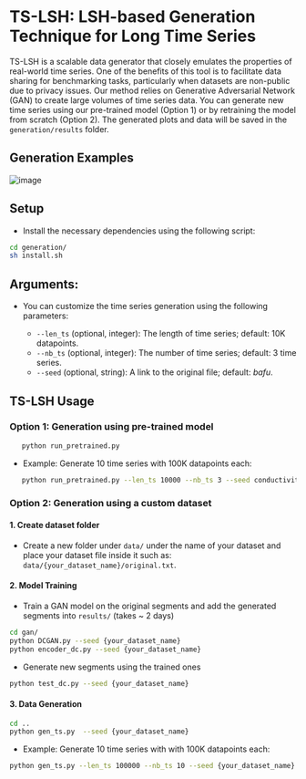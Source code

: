 # TS-LSH: LSH-based Generation Technique for Long Time Series

TS-LSH is a scalable data generator that closely emulates the properties of real-world time series. One of the benefits of this tool is to facilitate data sharing for benchmarking tasks, particularly when datasets are non-public due to privacy issues.  Our method relies on Generative Adversarial Network (GAN) to create large volumes of time series data. 
You can generate new time series using our pre-trained model (Option 1) or by retraining the model from scratch (Option 2). 
The generated plots and data will be saved in the `generation/results` folder.

## Generation Examples

![image](https://github.com/eXascaleInfolab/TSM-Bench/assets/15266242/13d8c2f9-fdbf-495f-aaf9-7f5ec0999470)



## Setup
- Install the necessary dependencies using the following script:

```bash
cd generation/
sh install.sh
```


## Arguments:

- You can customize the time series generation using the following parameters:

   - `--len_ts` (optional, integer): The length of time series; default: 10K datapoints.
   - `--nb_ts` (optional, integer): The number of time series; default: 3 time series.
   - `--seed` (optional, string): A link to the original file; default: _bafu_.

## TS-LSH Usage

### Option 1: Generation using pre-trained model      


```bash
   python run_pretrained.py
```
- Example: Generate 10 time series with 100K datapoints each: 

```bash
   python run_pretrained.py --len_ts 10000 --nb_ts 3 --seed conductivity
```


### Option 2: Generation using a custom dataset

 
#### 1. Create dataset folder 

- Create a new folder under `data/` under the name of your dataset and place your dataset file inside it such as: `data/{your_dataset_name}/original.txt`.

#### 2. Model Training

- Train a GAN model on the original segments and add the generated segments into `results/` (takes ~ 2 days) 

```bash
cd gan/
python DCGAN.py --seed {your_dataset_name}
python encoder_dc.py --seed {your_dataset_name}
```
- Generate new segments using the trained ones 
```bash
python test_dc.py --seed {your_dataset_name}
```

#### 3. Data Generation

```bash
cd ..
python gen_ts.py  --seed {your_dataset_name}
```
- Example: Generate 10 time series with with 100K datapoints each:

```bash
python gen_ts.py --len_ts 100000 --nb_ts 10 --seed {your_dataset_name}
```
  
<!--
Apply LSH to generate long time series using ```gen_ts.py```. To use this script, the following arguments and examples are provided:

- `--len_ts` (optional, integer): The length of ts.
- `--nb_ts` (optional, integer): The number of ts.
- `--fori` (optional, string): A link to the original file.
- `--fsynth` (optional, string): A link to the synthetic segments.
- `--output_to` (optional, string): A link to the exported generated file.

1. Running the script with default values:

   ```bash
   python gen_ts.py
    ```
1. Generate 10 time series with 100K datapoints each:

```bash
   python gen_ts.py --len_ts 100000 --nb_ts 10
```
The generated plots and data are stored in the `generation/results` folder.
-->





